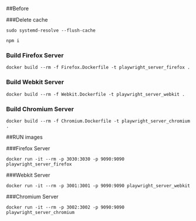 ##Before

###Delete cache
````
sudo systemd-resolve --flush-cache

npm i
````

### Build Firefox Server
````
docker build --rm -f Firefox.Dockerfile -t playwright_server_firefox .
````

### Build Webkit Server
````
docker build --rm -f Webkit.Dockerfile -t playwright_server_webkit .
````

### Build Chromium Server
````
docker build --rm -f Chromium.Dockerfile -t playwright_server_chromium .
````


##RUN images

###Firefox Server
````
docker run -it --rm -p 3030:3030 -p 9090:9090 playwright_server_firefox
````

###Webkit Server
````
docker run -it --rm -p 3001:3001 -p 9090:9090 playwright_server_webkit
````

###Chromium Server
````
docker run -it --rm -p 3002:3002 -p 9090:9090 playwright_server_chromium
````